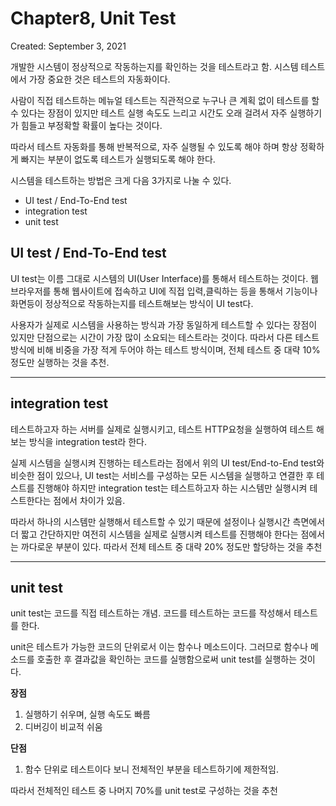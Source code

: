 # Chapter8, Unit Test

Created: September 3, 2021

개발한 시스템이 정상적으로 작동하는지를 확인하는 것을 테스트라고 함. 시스템 테스트에서 가장 중요한 것은 테스트의 자동화이다.

사람이 직접 테스트하는 메뉴얼 테스트는 직관적으로 누구나 큰 계획 없이 테스트를 할 수 있다는 장점이 있지만 테스트 실행 속도도 느리고 시간도 오래 걸려서 자주 실행하기가 힘들고 부정확할 확률이 높다는 것이다.

따라서 테스트 자동화를 통해 반복적으로, 자주 실행될 수 있도록 해야 하며 항상 정확하게 빠지는 부분이 없도록 테스트가 실행되도록 해야 한다.

시스템을 테스트하는 방법은 크게 다음 3가지로 나눌 수 있다.

- UI test / End-To-End test
- integration test
- unit test

## UI test / End-To-End test

UI test는 이름 그대로 시스템의 UI(User Interface)를 통해서 테스트하는 것이다. 웹브라우저를 통해 웹사이트에 접속하고 UI에 직접 입력,클릭하는 등을 통해서 기능이나 화면등이 정상적으로 작동하는지를 테스트해보는 방식이 UI test다.

사용자가 실제로 시스템을 사용하는 방식과 가장 동일하게 테스트할 수 있다는 장점이 있지만 단점으로는 시간이 가장 많이 소요되는 테스트라는 것이다. 따라서 다른 테스트 방식에 비해 비중을 가장 적게 두어야 하는 테스트 방식이며, 전체 테스트 중 대략 10%정도만 실행하는 것을 추천.

---

## integration test

테스트하고자 하는 서버를 실제로 실행시키고, 테스트 HTTP요청을 실행하여 테스트 해보는 방식을 integration test라 한다.

실제 시스템을 실행시켜 진행하는 테스트라는 점에서 위의 UI test/End-to-End test와 비슷한 점이 있으나, UI test는 서비스를 구성하는 모든 시스템을 실행하고 연결한 후 테스트를 진행해야 하지만 integration test는 테스트하고자 하는 시스템만 실행시켜 테스트한다는 점에서 차이가 있음.

따라서 하나의 시스템만 실행해서 테스트할 수 있기 때문에 설정이나 실행시간 측면에서 더 짧고 간단하지만 여전히 시스템을 실제로 실행시켜 테스트를 진행해야 한다는 점에서는 까다로운 부분이 있다. 따라서 전체 테스트 중 대략 20% 정도만 할당하는 것을 추천

---

## unit test

unit test는 코드를 직접 테스트하는 개념. 코드를 테스트하는 코드를 작성해서 테스트를 한다. 

unit은 테스트가 가능한 코드의 단위로서 이는 함수나 메소드이다. 그러므로 함수나 메소드를 호출한 후 결과값을 확인하는 코드를 실행함으로써 unit test를 실행하는 것이다.

**장점**

1. 실행하기 쉬우며, 실행 속도도 빠름
2. 디버깅이 비교적 쉬움

**단점**

1. 함수 단위로 테스트이다 보니 전체적인 부분을 테스트하기에 제한적임.

따라서 전체적인 테스트 중 나머지 70%를 unit test로 구성하는 것을 추천